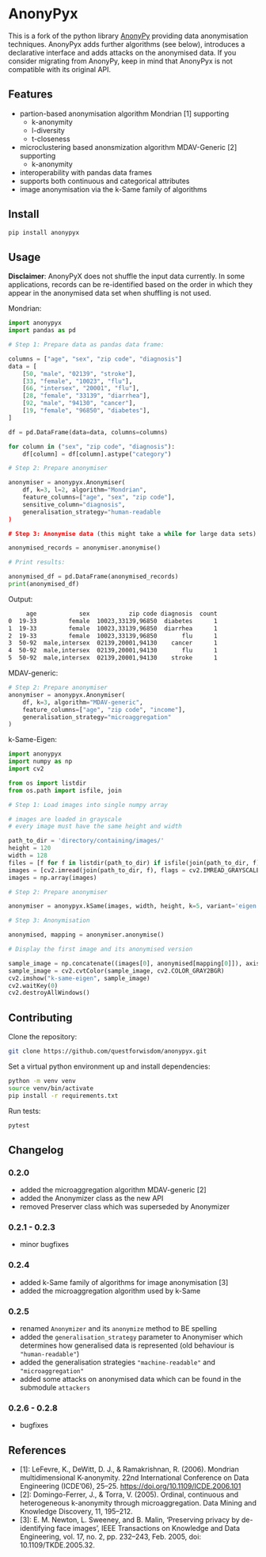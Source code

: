 # AnonyPyx

This is a fork of the python library [AnonyPy](https://pypi.org/project/anonypy/) providing data anonymisation techniques. 
AnonyPyx adds further algorithms (see below), introduces a declarative interface and adds attacks on the anonymised data.
If you consider migrating from AnonyPy, keep in mind that AnonyPyx is not compatible with its original API.

## Features

- partion-based anonymisation algorithm Mondrian [1] supporting
    - k-anonymity
    - l-diversity 
    - t-closeness
- microclustering based anonsmization algorithm MDAV-Generic [2] supporting
    - k-anonymity
- interoperability with pandas data frames
- supports both continuous and categorical attributes 
- image anonymisation via the k-Same family of algorithms

## Install

```bash
pip install anonypyx
```


## Usage

**Disclaimer**: AnonyPyX does not shuffle the input data currently. In some applications, records can be re-identified based on the order in which they appear in the anonymised data set when shuffling is not used. 

Mondrian:

```python
import anonypyx
import pandas as pd

# Step 1: Prepare data as pandas data frame:

columns = ["age", "sex", "zip code", "diagnosis"]
data = [
    [50, "male", "02139", "stroke"],
    [33, "female", "10023", "flu"],
    [66, "intersex", "20001", "flu"],
    [28, "female", "33139", "diarrhea"],
    [92, "male", "94130", "cancer"],
    [19, "female", "96850", "diabetes"],
]

df = pd.DataFrame(data=data, columns=columns)

for column in ("sex", "zip code", "diagnosis"):
    df[column] = df[column].astype("category")

# Step 2: Prepare anonymiser

anonymiser = anonypyx.Anonymiser(
    df, k=3, l=2, algorithm="Mondrian", 
    feature_columns=["age", "sex", "zip code"], 
    sensitive_column="diagnosis",
    generalisation_strategy="human-readable
)

# Step 3: Anonymise data (this might take a while for large data sets)

anonymised_records = anonymiser.anonymise()

# Print results:

anonymised_df = pd.DataFrame(anonymised_records)
print(anonymised_df)
```

Output: 

```bash
     age            sex           zip code diagnosis  count
0  19-33         female  10023,33139,96850  diabetes      1
1  19-33         female  10023,33139,96850  diarrhea      1
2  19-33         female  10023,33139,96850       flu      1
3  50-92  male,intersex  02139,20001,94130    cancer      1
4  50-92  male,intersex  02139,20001,94130       flu      1
5  50-92  male,intersex  02139,20001,94130    stroke      1
```

MDAV-generic:

```python
# Step 2: Prepare anonymiser
anonymiser = anonypyx.Anonymiser(
    df, k=3, algorithm="MDAV-generic", 
    feature_columns=["age", "zip code", "income"], 
    generalisation_strategy="microaggregation"
)
```

k-Same-Eigen:

```python
import anonypyx
import numpy as np
import cv2

from os import listdir
from os.path import isfile, join

# Step 1: Load images into single numpy array

# images are loaded in grayscale
# every image must have the same height and width

path_to_dir = 'directory/containing/images/'
height = 120
width = 128
files = [f for f in listdir(path_to_dir) if isfile(join(path_to_dir, f))]
images = [cv2.imread(join(path_to_dir, f), flags = cv2.IMREAD_GRAYSCALE) for f in listdir(path_to_dir) if isfile(join(path_to_dir, f))]
images = np.array(images)

# Step 2: Prepare anonymiser

anonymiser = anonypyx.kSame(images, width, height, k=5, variant='eigen')

# Step 3: Anonymisation

anonymised, mapping = anonymiser.anonymise()

# Display the first image and its anonymised version

sample_image = np.concatenate((images[0], anonymised[mapping[0]]), axis=1).astype('uint8')
sample_image = cv2.cvtColor(sample_image, cv2.COLOR_GRAY2BGR)
cv2.imshow("k-same-eigen", sample_image)
cv2.waitKey(0)
cv2.destroyAllWindows()
```

## Contributing

Clone the repository:

```bash
git clone https://github.com/questforwisdom/anonypyx.git
```

Set a virtual python environment up and install dependencies:

```bash
python -m venv venv
source venv/bin/activate
pip install -r requirements.txt
```

Run tests:

```bash
pytest
```

## Changelog

### 0.2.0

- added the microaggregation algorithm MDAV-generic [2]
- added the Anonymizer class as the new API 
- removed Preserver class which was superseded by Anonymizer

### 0.2.1 - 0.2.3

- minor bugfixes

### 0.2.4

- added k-Same family of algorithms for image anonymisation [3]
- added the microaggregation algorithm used by k-Same

### 0.2.5

- renamed `Anonymizer` and its `anonymize` method to BE spelling
- added the `generalisation_strategy` parameter to Anonymiser which determines how generalised data is represented (old behaviour is `"human-readable"`)
- added the generalisation strategies `"machine-readable"` and `"microaggregation"`
- added some attacks on anonymised data which can be found in the submodule `attackers`

### 0.2.6 - 0.2.8

- bugfixes

## References

- [1]: LeFevre, K., DeWitt, D. J., & Ramakrishnan, R. (2006). Mondrian multidimensional K-anonymity. 22nd International Conference on Data Engineering (ICDE’06), 25–25. https://doi.org/10.1109/ICDE.2006.101
- [2]: Domingo-Ferrer, J., & Torra, V. (2005). Ordinal, continuous and heterogeneous k-anonymity through microaggregation. Data Mining and Knowledge Discovery, 11, 195–212.
- [3]: E. M. Newton, L. Sweeney, and B. Malin, ‘Preserving privacy by de-identifying face images’, IEEE Transactions on Knowledge and Data Engineering, vol. 17, no. 2, pp. 232–243, Feb. 2005, doi: 10.1109/TKDE.2005.32.

